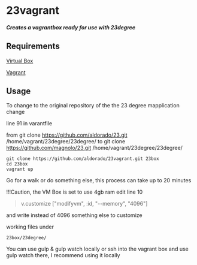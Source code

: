 # 23vagrant
##### Creates a vagrantbox ready for use with 23degree
## Requirements
[Virtual Box](https://www.virtualbox.org/)

[Vagrant](https://www.vagrantup.com/)


## Usage

To change to the original repository of the the 23 degree mapplication change

line 91 in varantfile

from git clone https://github.com/aldorado/23.git /home/vagrant/23degree/23degree/
to git clone https://github.com/magnolo/23.git /home/vagrant/23degree/23degree/

```
git clone https://github.com/aldorado/23vagrant.git 23box
cd 23box
vagrant up
```

Go for a walk or do something else, this process can take up to 20 minutes


!!!Caution, the VM Box is set to use 4gb ram edit line 10

> v.customize ["modifyvm", :id, "--memory", "4096"]

and write instead of 4096 something else to customize

working files under
```
23box/23degree/
```

You can use gulp & gulp watch locally or ssh into the vagrant box and use gulp watch there, I recommend using it locally